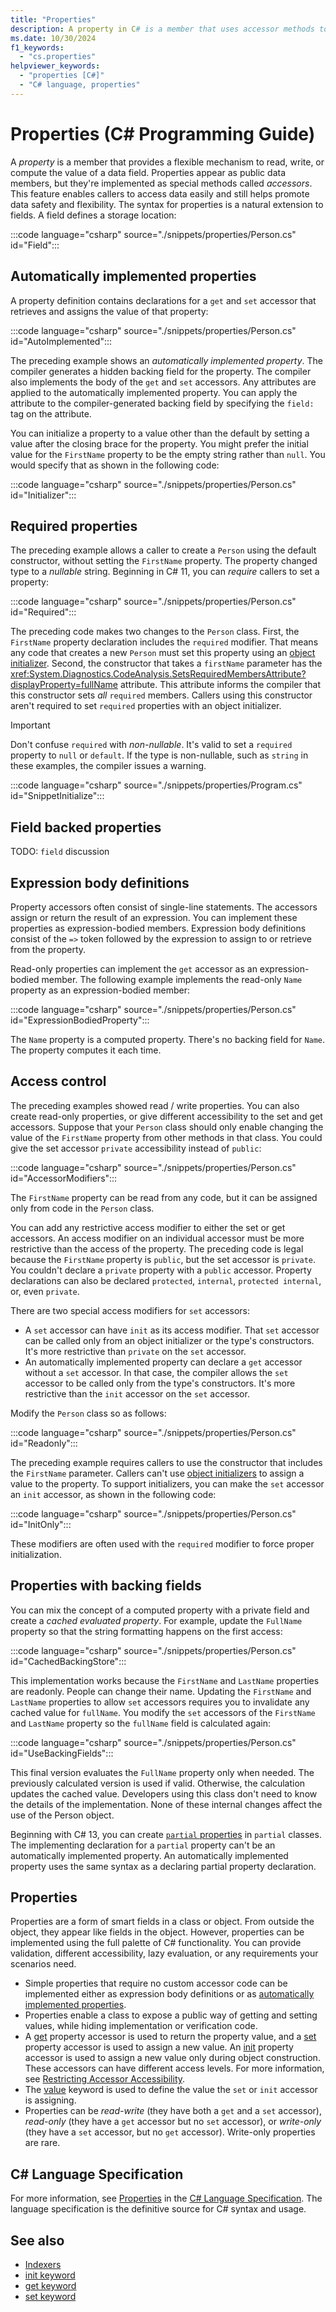 ```yaml
---
title: "Properties"
description: A property in C# is a member that uses accessor methods to read, write, or compute the value of a private field as if it were a public data member.
ms.date: 10/30/2024
f1_keywords:
  - "cs.properties"
helpviewer_keywords:
  - "properties [C#]"
  - "C# language, properties"
---
```

# Properties (C# Programming Guide)

A *property* is a member that provides a flexible mechanism to read, write, or compute the value of a data field. Properties appear as public data members, but they're implemented as special methods called *accessors*. This feature enables callers to access data easily and still helps promote data safety and flexibility. The syntax for properties is a natural extension to fields. A field defines a storage location:

:::code language="csharp" source="./snippets/properties/Person.cs" id="Field":::

## Automatically implemented properties

A property definition contains declarations for a `get` and `set` accessor that retrieves and assigns the value of that property:

:::code language="csharp" source="./snippets/properties/Person.cs" id="AutoImplemented":::

The preceding example shows an *automatically implemented property*. The compiler generates a hidden backing field for the property. The compiler also implements the body of the `get` and `set` accessors. Any attributes are applied to the automatically implemented property. You can apply the attribute to the compiler-generated backing field by specifying the `field:` tag on the attribute.

You can initialize a property to a value other than the default by setting a value after the closing brace for the property. You might prefer the initial value for the `FirstName` property to be the empty string rather than `null`. You would specify that as shown in the following code:

:::code language="csharp" source="./snippets/properties/Person.cs" id="Initializer":::

## Required properties

The preceding example allows a caller to create a `Person` using the default constructor, without setting the `FirstName` property. The property changed type to a *nullable* string. Beginning in C# 11, you can *require* callers to set a property:

:::code language="csharp" source="./snippets/properties/Person.cs" id="Required":::

The preceding code makes two changes to the `Person` class. First, the `FirstName` property declaration includes the `required` modifier. That means any code that creates a new `Person` must set this property using an [object initializer](./object-and-collection-initializers.md). Second, the constructor that takes a `firstName` parameter has the <xref:System.Diagnostics.CodeAnalysis.SetsRequiredMembersAttribute?displayProperty=fullName> attribute. This attribute informs the compiler that this constructor sets *all* `required` members. Callers using this constructor aren't required to set `required` properties with an object initializer.

> [!IMPORTANT]
> Don't confuse `required` with *non-nullable*. It's valid to set a `required` property to `null` or `default`. If the type is non-nullable, such as `string` in these examples, the compiler issues a warning.

:::code language="csharp" source="./snippets/properties/Program.cs" id="SnippetInitialize":::

## Field backed properties

TODO:  `field` discussion

## Expression body definitions

Property accessors often consist of single-line statements. The accessors assign or return the result of an expression. You can implement these properties as expression-bodied members. Expression body definitions consist of the `=>` token followed by the expression to assign to or retrieve from the property.

Read-only properties can implement the `get` accessor as an expression-bodied member. The following example implements the read-only `Name` property as an expression-bodied member:

:::code language="csharp" source="./snippets/properties/Person.cs" id="ExpressionBodiedProperty":::

The `Name` property is a computed property. There's no backing field for `Name`. The property computes it each time.

## Access control

The preceding examples showed read / write properties. You can also create read-only properties, or give different accessibility to the set and get accessors. Suppose that your `Person` class should only enable changing the value of the `FirstName` property from other methods in that class. You could give the set accessor `private` accessibility instead of `public`:

:::code language="csharp" source="./snippets/properties/Person.cs" id="AccessorModifiers":::

The `FirstName` property can be read from any code, but it can be assigned only from code in the `Person` class.

You can add any restrictive access modifier to either the set or get accessors. An access modifier on an individual accessor must be more restrictive than the access of the property. The preceding code is legal because the `FirstName` property is `public`, but the set accessor is `private`. You couldn't declare a `private` property with a `public` accessor. Property declarations can also be declared `protected`, `internal`, `protected internal`, or, even `private`.

There are two special access modifiers for `set` accessors:

- A `set` accessor can have `init` as its access modifier. That `set` accessor can be called only from an object initializer or the type's constructors. It's more restrictive than `private` on the `set` accessor.
- An automatically implemented property can declare a `get` accessor without a `set` accessor. In that case, the compiler allows the `set` accessor to be called only from the type's constructors. It's more restrictive than the `init` accessor on the `set` accessor.

Modify the `Person` class so as follows:

:::code language="csharp" source="./snippets/properties/Person.cs" id="Readonly":::

The preceding example requires callers to use the constructor that includes the `FirstName` parameter. Callers can't use [object initializers](./object-and-collection-initializers.md) to assign a value to the property. To support initializers, you can make the `set` accessor an `init` accessor, as shown in the following code:

:::code language="csharp" source="./snippets/properties/Person.cs" id="InitOnly":::

These modifiers are often used with the `required` modifier to force proper initialization.

## Properties with backing fields

You can mix the concept of a computed property with a private field and create a *cached evaluated property*. For example, update the `FullName` property so that the string formatting happens on the first access:

:::code language="csharp" source="./snippets/properties/Person.cs" id="CachedBackingStore":::

This implementation works because the `FirstName` and `LastName` properties are readonly. People can change their name. Updating the `FirstName` and `LastName` properties to allow `set` accessors requires you to invalidate any cached value for `fullName`. You modify the `set` accessors of the `FirstName` and `LastName` property so the `fullName` field is calculated again:

:::code language="csharp" source="./snippets/properties/Person.cs" id="UseBackingFields":::

This final version evaluates the `FullName` property only when needed. The previously calculated version is used if valid. Otherwise, the calculation updates the cached value. Developers using this class don't need to know the details of the implementation. None of these internal changes affect the use of the Person object.

Beginning with C# 13, you can create [`partial` properties](../../language-reference/keywords/partial-member.md) in `partial` classes. The implementing declaration for a `partial` property can't be an automatically implemented property. An automatically implemented property uses the same syntax as a declaring partial property declaration.

## Properties

Properties are a form of smart fields in a class or object. From outside the object, they appear like fields in the object. However, properties can be implemented using the full palette of C# functionality. You can provide validation, different accessibility, lazy evaluation, or any requirements your scenarios need.

- Simple properties that require no custom accessor code can be implemented either as expression body definitions or as [automatically implemented properties](./auto-implemented-properties.md).
- Properties enable a class to expose a public way of getting and setting values, while hiding implementation or verification code.
- A [get](../../language-reference/keywords/get.md) property accessor is used to return the property value, and a [set](../../language-reference/keywords/set.md) property accessor is used to assign a new value. An [init](../../language-reference/keywords/init.md) property accessor is used to assign a new value only during object construction. These accessors can have different access levels. For more information, see [Restricting Accessor Accessibility](./restricting-accessor-accessibility.md).
- The [value](../../language-reference/keywords/value.md) keyword is used to define the value the `set` or `init` accessor is assigning.
- Properties can be *read-write* (they have both a `get` and a `set` accessor), *read-only* (they have a `get` accessor but no `set` accessor), or *write-only* (they have a `set` accessor, but no `get` accessor). Write-only properties are rare.

## C# Language Specification

For more information, see [Properties](~/_csharpstandard/standard/classes.md#157-properties) in the [C# Language Specification](~/_csharpstandard/standard/README.md). The language specification is the definitive source for C# syntax and usage.

## See also

- [Indexers](../indexers/index.md)
- [init keyword](../../language-reference/keywords/init.md)
- [get keyword](../../language-reference/keywords/get.md)
- [set keyword](../../language-reference/keywords/set.md)

